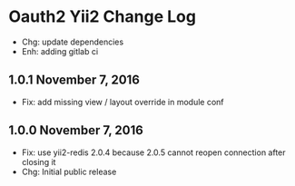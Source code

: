 Oauth2 Yii2 Change Log
======================

 * Chg: update dependencies
 * Enh: adding gitlab ci

1.0.1 November 7, 2016
----------------------

 * Fix: add missing view / layout override in module conf

1.0.0 November 7, 2016
----------------------

 * Fix: use yii2-redis 2.0.4 because 2.0.5 cannot reopen connection after closing it
 * Chg: Initial public release

